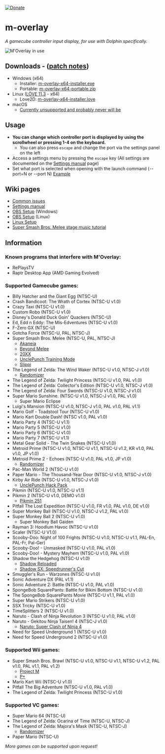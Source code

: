 [![Donate](https://img.shields.io/badge/Donate-PayPal-green.svg)](https://www.paypal.com/paypalme/bkacjios)

# m-overlay
*A gamecube controller input display, for use with Dolphin specifically.*

![M'Overlay in use](https://i.imgur.com/VZWta8H.gif)

## Downloads - ([patch notes](https://github.com/bkacjios/m-overlay/releases/latest))

* Windows (x64)
  - Installer: [m-overlay-x64-installer.exe](https://github.com/bkacjios/m-overlay/releases/latest/download/m-overlay-x64-installer.exe)
  - Portable: [m-overlay-x64-portable.zip](https://github.com/bkacjios/m-overlay/releases/latest/download/m-overlay-x64-portable.zip)
* Linux ([LÖVE 11.3](https://love2d.org/) - x64)
  - Love2D: [m-overlay-x64-installer.love](https://github.com/bkacjios/m-overlay/releases/latest/download/m-overlay-x64-installer.love)
* macOS
  - [Currently unsupported and probably never will be](https://github.com/bkacjios/m-overlay/issues/97)

## Usage

* **You can change which controller port is displayed by using the scrollwheel or pressing 1-4 on the keyboard.**
  - You can also press `escape` and change the port via the settings panel on the left
* Access a settings menu by pressing the `escape` key (All settings are documented on the [Settings manual](https://github.com/bkacjios/m-overlay/wiki/Settings-manual) page)
* Set what port is selected when opening with the launch command (--port=N or --port N) [Example](https://i.imgur.com/f9AkS2q.png)

## Wiki pages

* [Common issues](https://github.com/bkacjios/m-overlay/wiki/Common-issues-and-solutions)
* [Settings manual](https://github.com/bkacjios/m-overlay/wiki/Settings-manual)
* [OBS Setup](https://github.com/bkacjios/m-overlay/wiki/OBS-Setup---Windows) (Windows)
* [OBS Setup](https://github.com/bkacjios/m-overlay/wiki/OBS-Setup---Linux) (Linux)
* [Linux Setup](https://github.com/bkacjios/m-overlay/wiki/Linux)
* [Super Smash Bros. Melee stage music tutorial](https://github.com/bkacjios/m-overlay/wiki/Stage-music-for-Project-Slippi)


## Information

### Known programs that interfere with M'Overlay:

* RePlaysTV
* Raptr Desktop App (AMD Gaming Evolved)

### Supported Gamecube games:

* Billy Hatcher and the Giant Egg (NTSC-U)
* Crash Bandicoot: The Wrath of Cortex (NTSC-U v1.0)
* Crazy Taxi (NTSC-U v1.0)
* Custom Robo (NTSC-U v1.0)
* Disney's Donald Duck Goin' Quackers (NTSC-U)
* Ed, Edd n Eddy: The Mis-Edventures (NTSC-U v1.0)
* F-Zero GX (NTSC-U)
* Gotcha Force (NTSC-U, PAL, NTSC-J)
* Super Smash Bros. Melee (NTSC-U, PAL, NTSC-J)
  - [Akaneia](https://github.com/akaneia/akaneia-build/releases)
  - [Beyond Melee](https://beyondmelee.com/home/)
  - [20XX](https://smashboards.com/threads/the-20xx-melee-training-hack-pack-v4-07-7-04-17.351221/)
  - [UnclePunch Training Mode](https://github.com/UnclePunch/Training-Mode)
  - [Slippi](https://slippi.gg)
* The Legend of Zelda: The Wind Waker (NTSC-U v1.0, NTSC-J v1.0)
  - [Randomizer](https://github.com/LagoLunatic/wwrando)
* The Legend of Zelda: Twilight Princess (NTSC-U v1.0, PAL v1.0)
* The Legend of Zelda: Collector's Edition (NTSC-U v1.0, NTSC-J v1.0)
* The Legend of Zelda: Four Swords (NTSC-U v1.0, NTSC-J v1.0)
* Super Mario Sunshine. (NTSC-U v1.0, NTSC-J v1.0, PAL v1.0)
  - Super Mario Eclipse
* Luigi's Mansion (NTSC-U v1.0, NTSC-J v1.0, PAL v1.0, PAL v1.1)
* Mario Golf - Toadstool Tour (NTSC-U v1.0)
* Mario Kart Double Dash! (NTSC v1.0, PAL v1.0)
* Mario Party 4 (NTSC-U v1.1)
* Mario Party 5 (NTSC-U v1.0)
* Mario Party 6 (NTSC-U v1.0)
* Mario Party 7 (NTSC-U v1.1)
* Metal Gear Solid - The Twin Snakes (NTSC-U v1.0)
* Metroid Prime (NTSC-U v1.0, NTSC-U v1.1, NTSC-U v1.2, KR v1.0, PAL v1.0, JP v1.0)
* Metroid Prime 2 - Echoes (NTSC-U v1.0, PAL v1.0, JP v1.0)
  - [Randomizer](https://github.com/randovania/randovania)
* Pac-Man World 2 (NTSC-U v1.0)
* Paper Mario - The Thousand-Year Door (NTSC-U v1.0, NTSC-J v1.0)
* Kirby Air Ride (NTSC-U v1.0, NTSC-J v1.0)
  - [UnclePunch Hack Pack](https://www.kirbyairri.de/hpinfo.html)
* Pikmin (NTSC-U v1.0, NTSC-U v1.1)
* Pikmin 2 (NTSC-U v1.0, DEMO v1.0)
  - [Pikmin 251](https://www.youtube.com/watch?v=7ylu9ogW88w)
* Pitfall The Lost Expedition (NTSC-U v1.0, FR v1.0, PAL v1.0, DE v1.0)
* Super Monkey Ball (NTSC-U v1.0, NTSC-J v1.2, PAL v1.0)
* Super Monkey Ball 2 (NTSC-U v1.0)
  - Super Monkey Ball Gaiden
* Rayman 3: Hoodlum Havoc (NTSC-U v1.0)
* Scaler (NTSC-U V1.0)
* Scooby-Doo: Night of 100 Frights (NTSC-U v1.0, NTSC-U v1.1, PAL-En, PAL-Fr, Pal-Ger)
* Scooby-Doo! - Unmasked (NTSC-U v1.0, PAL v1.0)
* Scooby-Doo! - Mystery Mayhem (NTSC-U v1.0, PAL v1.0)
* Shadow the Hedgehog (NTSC-U v1.0)
  - [Shadow Reloaded](https://github.com/ShadowTheHedgehogHacking/ShdTH-Reloaded)
  - [Shadow SX: Speedrunner's Cut](https://github.com/ShadowSpeedrun/ShadowSX)
* Smuggler's Run - Warzones (NTSC-U v1.0)
* Sonic Adventure DX (PAL v1.1)
* Sonic Adventure 2: Battle (NTSC-U v1.0, PAL v1.0)
* SpongeBob SquarePants: Battle for Bikini Bottom (NTSC-U v1.0)
* The SpongeBob SquarePants Movie (NTSC-U v1.1, PAL v1.0)
* Super Mario Strikers (NTSC-U v1.0)
* SSX Tricky (NTSC-U v1.0)
* TimeSplitters 2 (NTSC-U v1.0)
* Naruto - Clash of Ninja Revolution 3 (NTSC-U v1.0, PAL v1.0)
* Naruto - Gekitou Ninja Taisen! 4 (NTSC-J v1.0)
  - [Naruto: Super Clash of Ninja 4](https://gnt4.online/scon4/)
* Need for Speed Underground 1 (NTSC-U v1.0)
* Need for Speed Underground 2 (NTSC-U v1.0)

### Supported Wii games:

* Super Smash Bros. Brawl (NTSC-U v1.0, NTSC-U v1.1, NTSC-U v1.2, PAL v1.0, PAL v1.1, PAL v1.2)
  - [Project M](https://en.wikipedia.org/wiki/Project_M)
  - [P+](https://projectplusgame.com/)
* Mario Kart Wii (NTSC-U v1.0)
* Pitfall The Big Adventure (NTSC-U v1.0, PAL v1.0)
* The Legend of Zelda: Twilight Princess (NTSC-U v1.0)

### Supported VC games:

* Super Mario 64 (NTSC-U)
* The Legend of Zelda: Ocarina of Time (NTSC-U, NTSC-J)
* The Legend of Zelda: Majora's Mask (NTSC-U, NTSC-J)
  - [Randomizer](https://github.com/ZoeyZolotova/mm-rando)
* Paper Mario (NTSC-U)

*More games can be supported upon request!*
